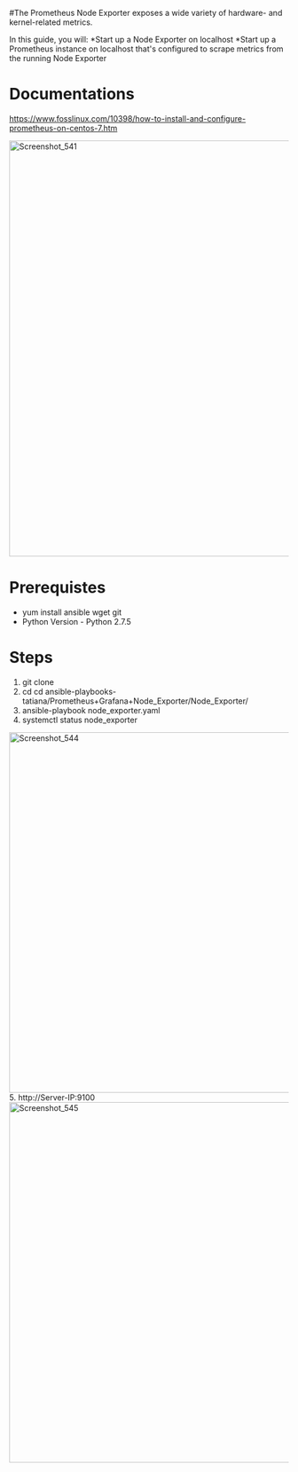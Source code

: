 #The Prometheus Node Exporter exposes a wide variety of hardware- and kernel-related metrics.


In this guide, you will:
  *Start up a Node Exporter on localhost
  *Start up a Prometheus instance on localhost that's configured to scrape metrics from the running Node Exporter

Documentations
==============

https://www.fosslinux.com/10398/how-to-install-and-configure-prometheus-on-centos-7.htm

<img width="750" alt="Screenshot_541" src="https://user-images.githubusercontent.com/13994900/80279349-bc59ca80-86c2-11ea-9df8-7f4dd1084ef2.png">

Prerequistes
==============

* yum install ansible wget git 
* Python Version - Python 2.7.5 

Steps
======
1. git clone 
2. cd cd ansible-playbooks-tatiana/Prometheus+Grafana+Node_Exporter/Node_Exporter/
3. ansible-playbook node_exporter.yaml
4. systemctl status node_exporter
<img width="650" alt="Screenshot_544" src="https://user-images.githubusercontent.com/13994900/80281443-d1d5f100-86d0-11ea-9926-90499f39f01f.png">
5. http://Server-IP:9100
<img width="650" alt="Screenshot_545" src="https://user-images.githubusercontent.com/13994900/80281492-24171200-86d1-11ea-9b14-d69653edd1af.png">

